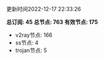 更新时间2022-12-17 22:33:26

**总订阅: 45**
**总节点: 763**
**有效节点: 175**
- v2ray节点: 166
- ss节点: 4
- trojan节点: 5
